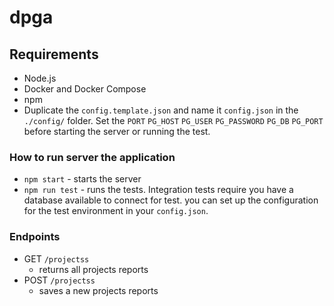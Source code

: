 # dpga

## Requirements

- Node.js
- Docker and Docker Compose
- npm
- Duplicate the `config.template.json` and name it `config.json` in the `./config/` folder. Set the
  `PORT`
  `PG_HOST`
  `PG_USER`
  `PG_PASSWORD`
  `PG_DB`
  `PG_PORT` before starting the server or running the test.

### How to run server the application

- `npm start` - starts the server
- `npm run test` - runs the tests. Integration tests require you have a database available to connect for test. you can set up the configuration for the test environment in your `config.json`.

### Endpoints

- GET `/projectss`
  - returns all projects reports
- POST `/projectss`
  - saves a new projects reports
